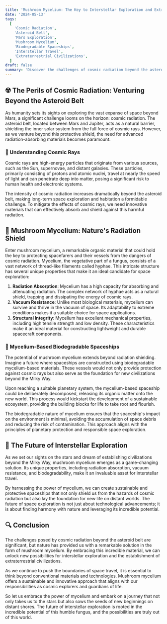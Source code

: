 ```yaml
---
title: 'Mushroom Mycelium: The Key to Interstellar Exploration and Extraterrestrial Civilizations'
date: '2024-05-13'
tags:
  [
    'Cosmic Radiation',
    'Asteroid Belt',
    'Mars Exploration',
    'Mushroom Mycelium',
    'Biodegradable Spaceships',
    'Interstellar Travel',
    'Extraterrestrial Civilizations',
  ]
draft: false
summary: 'Discover the challenges of cosmic radiation beyond the asteroid belt and how mushroom mycelium could revolutionize space exploration. Learn about the potential of biodegradable spaceships made from mycelium and how they could serve as the foundation for new civilizations beyond the Milky Way.'
---
```


## ☢️ The Perils of Cosmic Radiation: Venturing Beyond the Asteroid Belt

As humanity sets its sights on exploring the vast expanse of space beyond Mars, a significant challenge looms on the horizon: cosmic radiation. The asteroid belt, located between Mars and Jupiter, acts as a natural barrier, shielding the inner solar system from the full force of cosmic rays. However, as we venture beyond this protective shield, the need for advanced radiation-absorbing materials becomes paramount.

### 🌠 Understanding Cosmic Rays

Cosmic rays are high-energy particles that originate from various sources, such as the Sun, supernovae, and distant galaxies. These particles, primarily consisting of protons and atomic nuclei, travel at nearly the speed of light and can penetrate deep into matter, posing a significant risk to human health and electronic systems.

The intensity of cosmic radiation increases dramatically beyond the asteroid belt, making long-term space exploration and habitation a formidable challenge. To mitigate the effects of cosmic rays, we need innovative materials that can effectively absorb and shield against this harmful radiation.

## 🍄 Mushroom Mycelium: Nature's Radiation Shield

Enter mushroom mycelium, a remarkable organic material that could hold the key to protecting spacefarers and their vessels from the dangers of cosmic radiation. Mycelium, the vegetative part of a fungus, consists of a vast network of thread-like filaments called hyphae. This intricate structure has several unique properties that make it an ideal candidate for space exploration:

1. **Radiation Absorption**: Mycelium has a high capacity for absorbing and attenuating radiation. The complex network of hyphae acts as a natural shield, trapping and dissipating the energy of cosmic rays.
2. **Vacuum Resistance**: Unlike most biological materials, mycelium can survive and thrive in the vacuum of space. Its adaptability to extreme conditions makes it a suitable choice for space applications.
3. **Structural Integrity**: Mycelium has excellent mechanical properties, including high tensile strength and low density. These characteristics make it an ideal material for constructing lightweight and durable spacecraft components.

### 🚀 Mycelium-Based Biodegradable Spaceships

The potential of mushroom mycelium extends beyond radiation shielding. Imagine a future where spaceships are constructed using biodegradable mycelium-based materials. These vessels would not only provide protection against cosmic rays but also serve as the foundation for new civilizations beyond the Milky Way.

Upon reaching a suitable planetary system, the mycelium-based spaceship could be deliberately decomposed, releasing its organic matter onto the new world. This process would kickstart the development of a sustainable ecosystem, providing the building blocks for life to take root and flourish.

The biodegradable nature of mycelium ensures that the spaceship's impact on the environment is minimal, avoiding the accumulation of space debris and reducing the risk of contamination. This approach aligns with the principles of planetary protection and responsible space exploration.

## 🌌 The Future of Interstellar Exploration

As we set our sights on the stars and dream of establishing civilizations beyond the Milky Way, mushroom mycelium emerges as a game-changing solution. Its unique properties, including radiation absorption, vacuum resistance, and biodegradability, make it an invaluable asset for interstellar travel.

By harnessing the power of mycelium, we can create sustainable and protective spaceships that not only shield us from the hazards of cosmic radiation but also lay the foundation for new life on distant worlds. The future of space exploration is not just about technological advancements; it is about finding harmony with nature and leveraging its incredible potential.

## 🔍 Conclusion

The challenges posed by cosmic radiation beyond the asteroid belt are significant, but nature has provided us with a remarkable solution in the form of mushroom mycelium. By embracing this incredible material, we can unlock new possibilities for interstellar exploration and the establishment of extraterrestrial civilizations.

As we continue to push the boundaries of space travel, it is essential to think beyond conventional materials and technologies. Mushroom mycelium offers a sustainable and innovative approach that aligns with our responsibilities as cosmic explorers and guardians of life.

So let us embrace the power of mycelium and embark on a journey that not only takes us to the stars but also sows the seeds of new beginnings on distant shores. The future of interstellar exploration is rooted in the incredible potential of this humble fungus, and the possibilities are truly out of this world.
